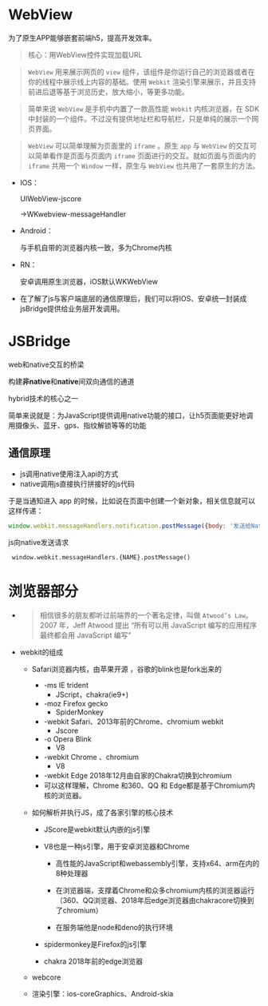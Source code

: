 # WebView

为了原生APP能够嵌套前端h5，提高开发效率。

> 核心：用WebView控件实现加载URL

> `WebView` 用来展示网页的 `view` 组件，该组件是你运行自己的浏览器或者在你的线程中展示线上内容的基础。使用 `Webkit` 渲染引擎来展示，并且支持前进后退等基于浏览历史，放大缩小，等更多功能。

> 简单来说 `WebView` 是手机中内置了一款高性能 `Webkit` 内核浏览器，在 SDK 中封装的一个组件。不过没有提供地址栏和导航栏，只是单纯的展示一个网页界面。

> `WebView` 可以简单理解为页面里的 `iframe` 。原生 `app` 与 `WebView` 的交互可以简单看作是页面与页面内 `iframe` 页面进行的交互。就如页面与页面内的 `iframe` 共用一个 `Window`  一样，原生与 `WebView` 也共用了一套原生的方法。

- IOS：

  UIWebView-jscore

  ->WKwebview-messageHandler

- Android：

  与手机自带的浏览器内核一致，多为Chrome内核

- RN：

  安卓调用原生浏览器，iOS默认WKWebView

  

* 在了解了js与客户端底层的通信原理后，我们可以将IOS、安卓统一封装成jsBridge提供给业务层开发调用。

# JSBridge

web和native交互的桥梁

构建**非native**和**native**间双向通信的通道

hybrid技术的核心之一

简单来说就是：为JavaScript提供调用native功能的接口，让h5页面能更好地调用摄像头、蓝牙、gps、指纹解锁等等的功能

## 通信原理

- js调用native使用注入api的方式
- native调用js直接执行拼接好的js代码

于是当通知进入 app 的时候，比如说在页面中创建一个新对象，相关信息就可以这样传递：

```js
window.webkit.messageHandlers.notification.postMessage({body: '发送给Native'});
```

js向native发送请求

``` window.webkit.messageHandlers.{NAME}.postMessage()```  



# 浏览器部分

- > 相信很多的朋友都听过前端界的一个著名定律，叫做 `Atwood’s Law`。2007 年，Jeff Atwood 提出 “所有可以用 JavaScript 编写的应用程序最终都会用 JavaScript 编写”

- webkit的组成

  - Safari浏览器内核，由苹果开源 ，谷歌的blink也是fork出来的

    - -ms IE trident
      - JScript，chakra(ie9+)
    - -moz Firefox gecko
      - SpiderMonkey
    - -webkit Safari、2013年前的Chrome、chromium webkit 
      - Jscore
    - -o Opera   Blink
      - V8
    - -webkit Chrome 、chromium
      - V8
    - -webkit Edge  2018年12月由自家的Chakra切换到chromium
    - 可以这样理解，Chrome 和360、QQ 和 Edge都是基于Chromium内核的浏览器。

  - 如何解析并执行JS，成了各家引擎的核心技术

    - JScore是webkit默认内嵌的js引擎

    - V8也是一种js引擎，用于安卓浏览器和Chrome

      - 高性能的JavaScript和webassembly引擎，支持x64、arm在内的8种处理器

      - 在浏览器端，支撑着Chrome和众多chromium内核的浏览器运行（360、QQ浏览器、2018年后edge浏览器由chakracore切换到了chromium）
      - 在服务端他是node和deno的执行环境

    - spidermonkey是Firefox的js引擎

    - chakra 2018年前的edge浏览器

  - webcore

  - 渲染引擎：ios-coreGraphics、Android-skia
